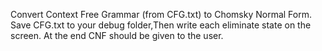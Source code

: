 Convert Context Free Grammar (from CFG.txt) to Chomsky Normal Form. Save CFG.txt to your debug folder,Then write each eliminate state on the screen. At the end CNF should be given to the user.
